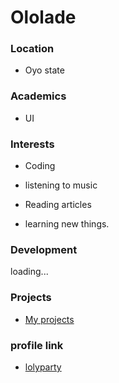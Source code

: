 # Ololade

### Location

- Oyo state

### Academics

- UI

### Interests

- Coding 

- listening to music 

- Reading articles

- learning new things.

### Development

loading...

### Projects

- [My projects](https://github.com/lolyparty)

### profile link

- [lolyparty](https://github.com/lolyparty)